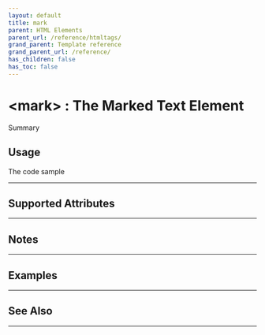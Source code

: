 ```yaml
---
layout: default
title: mark
parent: HTML Elements
parent_url: /reference/htmltags/
grand_parent: Template reference
grand_parent_url: /reference/
has_children: false
has_toc: false
---
```


# &lt;mark&gt; : The Marked Text Element

Summary

## Usage

 The code sample

---

## Supported Attributes


---

## Notes


---

## Examples


---


## See Also


---


